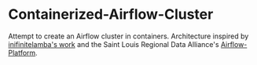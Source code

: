 # Containerized-Airflow-Cluster
Attempt to create an Airflow cluster in containers. Architecture inspired by [inifinitelamba's work](https://www.infinitelambda.com/post/apache-airflow-deployment-on-aws-ecs) and the Saint Louis Regional Data Alliance's [Airflow-Platform](https://github.com/stlrda/Airflow-Platform).

